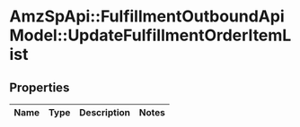 # AmzSpApi::FulfillmentOutboundApiModel::UpdateFulfillmentOrderItemList

## Properties
Name | Type | Description | Notes
------------ | ------------- | ------------- | -------------


